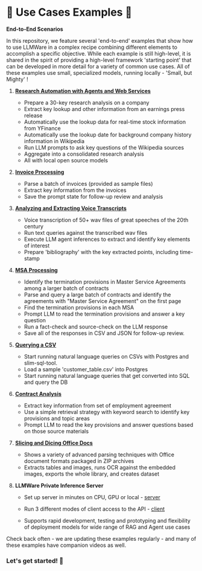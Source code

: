  🚀 Use Cases Examples  🚀  
===============

**End-to-End Scenarios**    

In this repository, we feature several 'end-to-end' examples that show how to use LLMWare in a complex recipe combining different elements to accomplish a specific objective.   While each example is still high-level, it is shared in the spirit of providing a high-level framework 'starting point' that can be developed in more detail for a variety of common use cases.  All of these examples use small, specialized models, running locally - 'Small, but Mighty' !  


1.  [**Research Automation with Agents and Web Services**](https://www.github.com/llmware-ai/llmware/tree/main/examples/Use_Cases/web_services_slim_fx.py)  

    - Prepare a 30-key research analysis on a company  
    - Extract key lookup and other information from an earnings press release  
    - Automatically use the lookup data for real-time stock information from YFinance 
    - Automatically use the lookup date for background company history information in Wikipedia  
    - Run LLM prompts to ask key questions of the Wikipedia sources 
    - Aggregate into a consolidated research analysis
    - All with local open source models  


2.  [**Invoice Processing**](https://www.github.com/llmware-ai/llmware/tree/main/examples/Use_Cases/invoice_processing.py)  

    - Parse a batch of invoices (provided as sample files)  
    - Extract key information from the invoices 
    - Save the prompt state for follow-up review and analysis 


3.  [**Analyzing and Extracting Voice Transcripts**](https://www.github.com/llmware-ai/llmware/tree/main/examples/Use_Cases/parsing_great_speeches.py)  

    - Voice transcription of 50+ wav files of great speeches of the 20th century  
    - Run text queries against the transcribed wav files 
    - Execute LLM agent inferences to extract and identify key elements of interest 
    - Prepare 'bibliography' with the key extracted points, including time-stamp 


4.  [**MSA Processing**](https://www.github.com/llmware-ai/llmware/tree/main/examples/Use_Cases/msa_processing.py)

    - Identify the termination provisions in Master Service Agreements among a larger batch of contracts  
    - Parse and query a large batch of contracts and identify the agreements with "Master Service Agreement" on the first page  
    - Find the termination provisions in each MSA  
    - Prompt LLM to read the termination provisions and answer a key question  
    - Run a fact-check and source-check on the LLM response
    - Save all of the responses in CSV and JSON for follow-up review.  


5.  [**Querying a CSV**](https://www.github.com/llmware-ai/llmware/tree/main/examples/Use_Cases/agent_with_custom_tables.py) 

    - Start running natural language queries on CSVs with Postgres and slim-sql-tool.  
    - Load a sample 'customer_table.csv' into Postgres
    - Start running natural language queries that get converted into SQL and query the DB  
    

6.  [**Contract Analysis**](https://www.github.com/llmware-ai/llmware/tree/main/examples/Use_Cases/contract_analysis_on_laptop_with_bling_models.py)  

    - Extract key information from set of employment agreement  
    - Use a simple retrieval strategy with keyword search to identify key provisions and topic areas  
    - Prompt LLM to read the key provisions and answer questions based on those source materials  

7.  [**Slicing and Dicing Office Docs**](https://www.github.com/llmware-ai/llmware/tree/main/examples/Use_Cases/slicing_and_dicing_office_docs.py)  

    - Shows a variety of advanced parsing techniques with Office document formats packaged in ZIP archives  
    - Extracts tables and images, runs OCR against the embedded images, exports the whole library, and creates dataset  
    
8. **LLMWare Private Inference Server**

    - Set up server in minutes on CPU, GPU or local - [server](https://www.github.com/llmware-ai/llmware/tree/main/examples/Use_Cases/llmware_inference_server.py)  
    
    - Run 3 different modes of client access to the API - [client](https://www.github.com/llmware-ai/llmware/tree/main/examples/Use_Cases/llmware_inference_api_client.py)  
   
    - Supports rapid development, testing and prototyping and flexibility of deployment models for wide range of RAG and Agent use cases  


Check back often - we are updating these examples regularly - and many of these examples have companion videos as well.  


### **Let's get started!  🚀**


